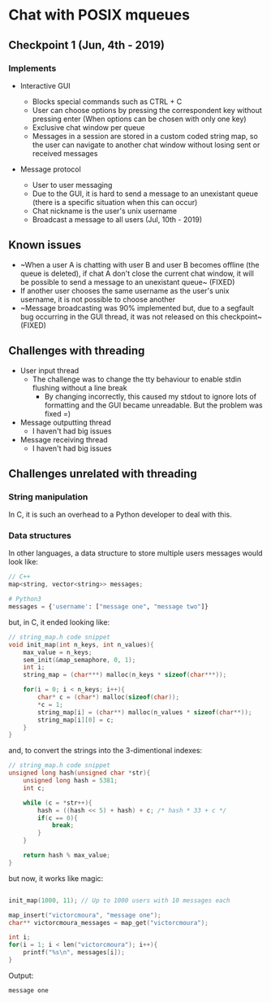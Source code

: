 # Chat with POSIX mqueues

## Checkpoint 1 (Jun, 4th - 2019)

### Implements
- Interactive GUI
    - Blocks special commands such as CTRL + C
    - User can choose options by pressing the correspondent key without pressing enter (When options can be chosen with only one key)
    - Exclusive chat window per queue
    - Messages in a session are stored in a custom coded string map, so the user can navigate to another chat window without losing sent or received messages

- Message protocol
    - User to user messaging
    - Due to the GUI, it is hard to send a message to an unexistant queue (there is a specific situation when this can occur)
    - Chat nickname is the user's unix username
    - Broadcast a message to all users (Jul, 10th - 2019)

## Known issues
- ~When a user A is chatting with user B and user B becomes offline (the queue is deleted), if chat A don't close the current chat window, it will be possible to send a message to an unexistant queue~ (FIXED)
- If another user chooses the same username as the user's unix username, it is not possible to choose another
- ~Message broadcasting was 90% implemented but, due to a segfault bug occurring in the GUI thread, it was not released on this checkpoint~ (FIXED)

## Challenges with threading
- User input thread
    - The challenge was to change the tty behaviour to enable stdin flushing without a line break
        - By changing incorrectly, this caused my stdout to ignore lots of formatting and the GUI became unreadable. But the problem was fixed =)
- Message outputting thread
    - I haven't had big issues
- Message receiving thread
    - I haven't had big issues

## Challenges unrelated with threading
### String manipulation 
 In C, it is such an overhead to a Python developer to deal with this.
### Data structures
In other languages, a data structure to store multiple users messages would look like:
```c++
// C++
map<string, vector<string>> messages;
```
```python
# Python3
messages = {'username': ["message one", "message two"]}
```
but, in C, it ended looking like:
```c
// string_map.h code snippet
void init_map(int n_keys, int n_values){
    max_value = n_keys;
    sem_init(&map_semaphore, 0, 1);
    int i;
    string_map = (char***) malloc(n_keys * sizeof(char***));

    for(i = 0; i < n_keys; i++){
        char* c = (char*) malloc(sizeof(char));
        *c = 1;
        string_map[i] = (char**) malloc(n_values * sizeof(char**));
        string_map[i][0] = c;
    }
}
```
and, to convert the strings into the 3-dimentional indexes:
```c
// string_map.h code snippet
unsigned long hash(unsigned char *str){
    unsigned long hash = 5381;
    int c;

    while (c = *str++){
        hash = ((hash << 5) + hash) + c; /* hash * 33 + c */
        if(c == 0){
            break;
        }
    }

    return hash % max_value;
}
```
but now, it works like magic:
```c

init_map(1000, 11); // Up to 1000 users with 10 messages each

map_insert("victorcmoura", "message one");
char** victorcmoura_messages = map_get("victorcmoura");

int i;
for(i = 1; i < len("victorcmoura"); i++){
    printf("%s\n", messages[i]);
}
```
Output:
```
message one
```
